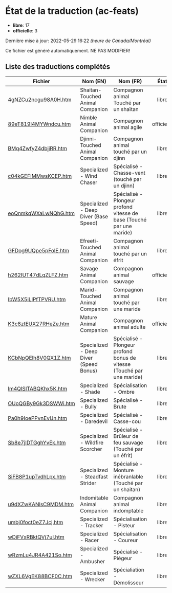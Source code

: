 # État de la traduction (ac-feats)

 * **libre**: 17
 * **officielle**: 3


Dernière mise à jour: 2022-05-29 16:22 *(heure de Canada/Montréal)*

Ce fichier est généré automatiquement. NE PAS MODIFIER!
## Liste des traductions complétés

| Fichier   | Nom (EN)    | Nom (FR)    | État |
|-----------|-------------|-------------|:----:|
|[4gNZCu2ncgu98A0H.htm](ac-feats/4gNZCu2ncgu98A0H.htm)|Shaitan-Touched Animal Companion|Compagnon animal Touché par un shaïtan|libre|
|[89eT819I4MYWndcu.htm](ac-feats/89eT819I4MYWndcu.htm)|Nimble Animal Companion|Compagnon animal agile|officielle|
|[BMq4ZwfyZ4dbjjRR.htm](ac-feats/BMq4ZwfyZ4dbjjRR.htm)|Djinni-Touched Animal Companion|Compagnon animal touché par un djinn|libre|
|[c04kGEFIMMwsKCEP.htm](ac-feats/c04kGEFIMMwsKCEP.htm)|Specialized - Wind Chaser|Spécialisé - Chasse-vent (touché par un djinn)|libre|
|[eoQnmkqWXaLwNQhG.htm](ac-feats/eoQnmkqWXaLwNQhG.htm)|Specialized - Deep Diver (Base Speed)|Spécialisé - Plongeur profond vitesse de base (Touché par une maride)|libre|
|[GFDog9UQpe5pFolE.htm](ac-feats/GFDog9UQpe5pFolE.htm)|Efreeti-Touched Animal Companion|Compagnon animal touché par un éfrit|libre|
|[h262IUT47dLqZLFZ.htm](ac-feats/h262IUT47dLqZLFZ.htm)|Savage Animal Companion|Compagnon animal sauvage|officielle|
|[IbW5X5iLlPfTPVRU.htm](ac-feats/IbW5X5iLlPfTPVRU.htm)|Marid-Touched Animal Companion|Compagnon animal touché par une maride|libre|
|[K3c8ztEUX27RHeZe.htm](ac-feats/K3c8ztEUX27RHeZe.htm)|Mature Animal Companion|Compagnon animal adulte|officielle|
|[KCbNpQElh8V0QX1Z.htm](ac-feats/KCbNpQElh8V0QX1Z.htm)|Specialized - Deep Diver (Speed Bonus)|Spécialisé - Plongeur profond bonus de vitesse (Touché par une maride)|libre|
|[lm4QlSITABQKhx5K.htm](ac-feats/lm4QlSITABQKhx5K.htm)|Specialized - Shade|Spécialisation - Ombre|libre|
|[OUoQGBy9Gk3DSWWi.htm](ac-feats/OUoQGBy9Gk3DSWWi.htm)|Specialized - Bully|Spécialisé - Brute|libre|
|[Pa0h9IoePPvnEvUn.htm](ac-feats/Pa0h9IoePPvnEvUn.htm)|Specialized - Daredevil|Spécialisé - Casse-cou|libre|
|[Sb8e7jIDTGghYvEk.htm](ac-feats/Sb8e7jIDTGghYvEk.htm)|Specialized - Wildfire Scorcher|Spécialisé - Brûleur de feu sauvage (Touché par un éfrit)|libre|
|[SiFB8P1upTvdhLpx.htm](ac-feats/SiFB8P1upTvdhLpx.htm)|Specialized - Steadfast Strider|Spécialisé - Monture inébranlable (Touché par un shaitan)|libre|
|[u9dXZwKANlsC9MDM.htm](ac-feats/u9dXZwKANlsC9MDM.htm)|Indomitable Animal Companion|Compagnon animal indomptable|libre|
|[umbj0foct0eZ7Jcj.htm](ac-feats/umbj0foct0eZ7Jcj.htm)|Specialized - Tracker|Spécialisation - Pisteur|libre|
|[wDiFVxRBktQVj7uI.htm](ac-feats/wDiFVxRBktQVj7uI.htm)|Specialized - Racer|Spécialisation - Coureur|libre|
|[wRzmLu4JR4A421So.htm](ac-feats/wRzmLu4JR4A421So.htm)|Specialized - Ambusher|Spécialisé - Piègeur|libre|
|[wZXL6VgEK88BCF0C.htm](ac-feats/wZXL6VgEK88BCF0C.htm)|Specialized - Wrecker|Spécialiation - Démolisseur|libre|

